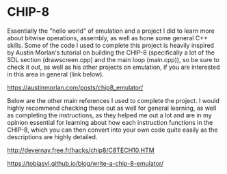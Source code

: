 # CHIP-8
Essentially the "hello world" of emulation and a project I did to learn more about bitwise operations, assembly, as well as hone some general C++ skills. Some of the code I used to complete this project is heavily inspired by Austin Morlan's tutorial on building the CHIP-8 (specifically a lot of the SDL section (drawscreen.cpp) and the main loop (main.cpp)), so be sure to check it out, as well as his other projects on emulation, if you are interested in this area in general (link below).

https://austinmorlan.com/posts/chip8_emulator/

Below are the other main references I used to complete the project. I would highly recommend checking these out as well for general learning, as well as completing the instructions, as they helped me out a lot and are in my opinion essential for learning about how each instruction functions in the CHIP-8, which you can then convert into your own code quite easily as the descriptions are highly detailed.

http://devernay.free.fr/hacks/chip8/C8TECH10.HTM

https://tobiasvl.github.io/blog/write-a-chip-8-emulator/

